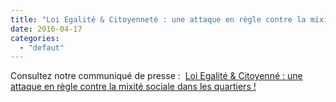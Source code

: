 ```yaml
---
title: "Loi Egalité & Citoyenneté : une attaque en règle contre la mixité sociale"
date: 2016-04-17
categories: 
  - "defaut"
---
```


Consultez notre communiqué de presse :  [Loi Egalité & Citoyenné : une attaque en règle contre la mixité sociale dans les quartiers !](http://www3.slc.asso.fr/wp-content/uploads/2016/04/CP-EgalitéCitoyenneté-20160418-VF.pdf)
